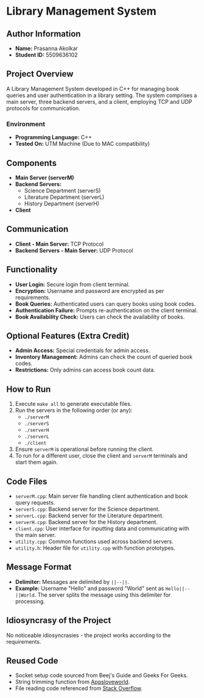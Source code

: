 # Library Management System

## Author Information
- **Name:** Prasanna Akolkar
- **Student ID:** 5509636102

## Project Overview
A Library Management System developed in C++ for managing book queries and user authentication in a library setting. The system comprises a main server, three backend servers, and a client, employing TCP and UDP protocols for communication.

### Environment
- **Programming Language:** C++
- **Tested On:** UTM Machine (Due to MAC compatibility)

## Components
- **Main Server (serverM)**
- **Backend Servers:**
  - Science Department (serverS)
  - Literature Department (serverL)
  - History Department (serverH)
- **Client**

## Communication
- **Client - Main Server:** TCP Protocol
- **Backend Servers - Main Server:** UDP Protocol

## Functionality
- **User Login:** Secure login from client terminal.
- **Encryption:** Username and password are encrypted as per requirements.
- **Book Queries:** Authenticated users can query books using book codes.
- **Authentication Failure:** Prompts re-authentication on the client terminal.
- **Book Availability Check:** Users can check the availability of books.

## Optional Features (Extra Credit)
- **Admin Access:** Special credentials for admin access.
- **Inventory Management:** Admins can check the count of queried book codes.
- **Restrictions:** Only admins can access book count data.

## How to Run
1. Execute `make all` to generate executable files.
2. Run the servers in the following order (or any):
   - `./serverM`
   - `./serverS`
   - `./serverH`
   - `./serverL`
   - `./client`
3. Ensure `serverM` is operational before running the client. 
4. To run for a different user, close the client and `serverM` terminals and start them again.

## Code Files
- `serverM.cpp`: Main server file handling client authentication and book query requests.
- `serverS.cpp`: Backend server for the Science department.
- `serverL.cpp`: Backend server for the Literature department.
- `serverH.cpp`: Backend server for the History department.
- `client.cpp`: User interface for inputting data and communicating with the main server.
- `utility.cpp`: Common functions used across backend servers.
- `utility.h`: Header file for `utility.cpp` with function prototypes.

## Message Format
- **Delimiter:** Messages are delimited by `||--||`.
- **Example:** Username "Hello" and password "World" sent as `Hello||--||World`. The server splits the message using this delimiter for processing.

## Idiosyncrasy of the Project
No noticeable idiosyncrasies - the project works according to the requirements.

## Reused Code
- Socket setup code sourced from Beej's Guide and Geeks For Geeks.
- String trimming function from [Appsloveworld](https://www.appsloveworld.com/cplus/100/1/how-to-trim-a-stdstring).
- File reading code referenced from [Stack Overflow](https://stackoverflow.com/questions/13035674/how-to-read-a-file-line-by-line-or-a-whole-text-file-at-once).
